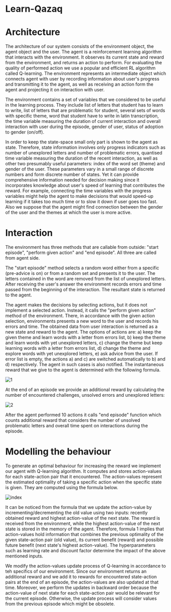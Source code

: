 # Learn-Qazaq
# Architecture
The architecture of our system consists of the environment object, the agent object and the user. The agent is a reinforcement learning algorithm that interacts with the environment. It observes its current state and reward from the environment, and returns an action to perform. For evaluating the quality of performed action we use a popular and efficient RL algorithm called Q-learning. The environment represents an intermediate object which connects agent with user by recording information about user's progress and transmitting it to the agent, as well as receiving an action form the agent and projecting it on interaction with user. 

The environment contains a set of variables that we considered to be useful in the learning process. They include list of letters that student has to learn to write, list of letters that are problematic for student, several sets of words with specific theme, word that student have to write in latin transcription, the time variable measuring the duration of current interaction and overall interaction with user during the episode, gender of user, status of adoption to gender (on/off). 

In order to keep the state-space small only part is shown to the agent as state. Therefore, state information involves only progress indicators such as number of unexplored letters and number of problematic errors, quantised time variable measuring the duration of the recent interaction, as well as other two presumably useful parameters: index of the word set (theme) and gender of the user. These parameters vary in a small range of discrete numbers and form discrete number of states. Yet it can provide comprehensive information needed for decision making since it incorporates knowledge about user's speed of learning that contributes the reward. For example, connecting the time variables with the progress variables might help the agent to make decisions that would speed-up learning if it takes too much time or to slow it down if user goes too fast. Also we suppose that the agent might find connection between the gender of the user and the themes at which the user is more active.

# Interaction
The environment has three methods that are callable from outside: "start episode", "perform given action" and "end episode". All three are called from agent side. 

The "start episode" method selects a random word either from a specific (pre-advice is on) or from a random set and presents it to the user. The letters contained in the word are removed from the list of unexplored letters. After receiving the user's answer the environment records errors and time passed from the beginning of the interaction. The resultant state is returned to the agent.

The agent makes the decisions by selecting actions, but it does not implement a selected action. Instead, it calls the "perform given action" method of the environment. There, in accordance with the given action selection, environments presents a new word to the user and records his errors and time. The obtained data from user interaction is returned as a new state and reward to the agent. The options of actions are: a) keep the given theme and learn words with a letter from errors list, b) keep the theme and learn words with yet unexplored letters, c) change the theme but keep learning words with a letter from errors list, d) change the theme and explore words with yet unexplored letters, e) ask advice from the user. If error list is empty, the actions a) and c) are switched automatically to b) and d) respectively. The agent in such cases is also notified. The instantaneous reward that we give to the agent is determined with the following formula.

![1](https://user-images.githubusercontent.com/78028077/135601079-7e7f89e7-ffb9-4f3a-ab94-a46abb2e2c81.png)

At the end of an episode we provide an additional reward by calculating the number of encountered challenges, unsolved errors and unexplored letters:

![2](https://user-images.githubusercontent.com/78028077/135601295-518fe685-d91e-451c-9e99-48043e13a7d9.png)

After the agent performed 10 actions it calls "end episode" function which counts additional reward that considers the number of unsolved problematic letters and overall time spent on interactions during the episode.


# Modelling the behaviour
To generate an optimal behaviour for increasing the reward we implement our agent with Q-learning algorithm. It computes and stores action-values for each state-action pair that it encountered. The action-values represent the estimated optimality of taking a specific action when the specific state is given. They are computed using the formula below.


![index](https://user-images.githubusercontent.com/78028077/135601517-aa8be68c-ade4-4189-b5af-f49d383e0a57.png)

It can be noticed from the formula that we update the action-value by incrementing/decrementing the old value using two inputs: recently obtained reward and highest action-value of the next state. The reward is received from the environment, while the highest action-value of the next state is stored in the memory of the agent. Therefore, formula 1 implies that action-values hold information that combines the previous optimality of the given state-action pair (old value), its current benefit (reward) and possible future benefit (next state's highest action-value). The hyperparameters such as learning rate and discount factor determine the impact of the above mentioned inputs. 



We modify the action-values update process of Q-learning in accordance to teh specifics of our environment. Since our environment returns an additional reward and we add it to rewards for encountered state-action pairs at the end of an episode, the action-values are also updated at that time. Moreover, we perform the updates in backward order because the action-value of next state for each state-action pair would be relevant for the current episode. Otherwise, the update process will consider values from the previous episode which might be obsolete.

